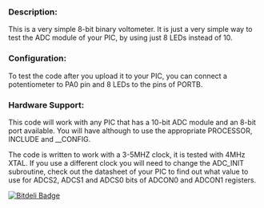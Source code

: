 <html>
<head>
<meta http-equiv="Content-Type" content="text/html; charset=UTF-8">
</head>

<body>

<h3>Description:</h3>
<p>
This is a very simple 8-bit binary voltometer. It is just a very simple way to test the ADC module of your PIC, by using just 8 LEDs instead of 10.
</p>


<h3>Configuration:</h3>
<p>
To test the code after you upload it to your PIC, you can connect a potentiometer to PA0 pin and 8 LEDs to the pins of PORTB.
</p>

<h3>Hardware Support:</h3>
<p>
This code will work with any PIC that has a 10-bit ADC module and an 8-bit port available. 
You will have although to use the appropriate PROCESSOR, INCLUDE and __CONFIG.
</p>
<p>
The code is written to work with a 3-5MHZ clock, it is tested with 4MHz XTAL. If you use a different clock you will need to change the ADC_INIT subroutine, 
check out the datasheet of your PIC to find out what value to use for ADCS2, ADCS1 and ADCS0 bits of ADCON0 and ADCON1 registers.
</p>
</body>
</html>

[![Bitdeli Badge](https://d2weczhvl823v0.cloudfront.net/magkopian/pic-binary-voltometer/trend.png)](https://bitdeli.com/free "Bitdeli Badge")

